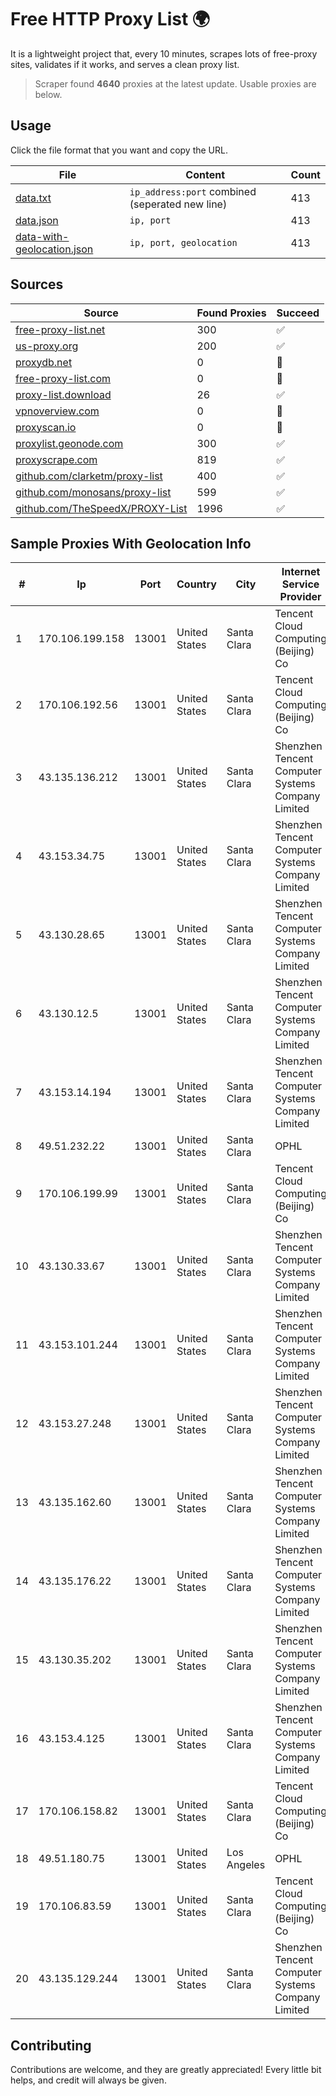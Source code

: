 
# Free HTTP Proxy List 🌍

It is a lightweight project that, every 10 minutes, scrapes lots of free-proxy sites, validates if it works, and serves a clean proxy list.


> Scraper found **4640** proxies at the latest update. Usable proxies are below.

## Usage

Click the file format that you want and copy the URL.


|File|Content|Count|
|----|-------|-----|
|[data.txt](https://raw.githubusercontent.com/themiralay/Proxy-List-World/master/data.txt)|`ip_address:port` combined (seperated new line)|413|
|[data.json](https://raw.githubusercontent.com/themiralay/Proxy-List-World/master/data.json)|`ip, port`|413|
|[data-with-geolocation.json](https://raw.githubusercontent.com/themiralay/Proxy-List-World/master/data-with-geolocation.json)|`ip, port, geolocation`|413|

## Sources

|Source|Found Proxies|Succeed|
|------|-------------|-------|
|[free-proxy-list.net](https://free-proxy-list.net)|300|✅|
|[us-proxy.org](https://www.us-proxy.org)|200|✅|
|[proxydb.net](http://proxydb.net)|0|🚫|
|[free-proxy-list.com](https://free-proxy-list.com/?page=&port=&type%5B%5D=http&type%5B%5D=https&up_time=0&search=Search)|0|🚫|
|[proxy-list.download](https://www.proxy-list.download/HTTP)|26|✅|
|[vpnoverview.com](https://vpnoverview.com/privacy/anonymous-browsing/free-proxy-servers)|0|🚫|
|[proxyscan.io](https://www.proxyscan.io)|0|🚫|
|[proxylist.geonode.com](https://proxylist.geonode.com/api/proxy-list?limit=300&page=1&sort_by=lastChecked&sort_type=desc&protocols=http,https)|300|✅|
|[proxyscrape.com](https://api.proxyscrape.com/v2/?request=displayproxies&protocol=http&timeout=10000&country=all&ssl=all&anonymity=all)|819|✅|
|[github.com/clarketm/proxy-list](https://raw.githubusercontent.com/clarketm/proxy-list/master/proxy-list-raw.txt)|400|✅|
|[github.com/monosans/proxy-list](https://raw.githubusercontent.com/monosans/proxy-list/main/proxies/http.txt)|599|✅|
|[github.com/TheSpeedX/PROXY-List](https://raw.githubusercontent.com/TheSpeedX/PROXY-List/master/http.txt)|1996|✅|


## Sample Proxies With Geolocation Info

|#|Ip|Port|Country|City|Internet Service Provider|
|-|--|----|-------|----|-------------------------|
|1|170.106.199.158|13001|United States|Santa Clara|Tencent Cloud Computing (Beijing) Co|
|2|170.106.192.56|13001|United States|Santa Clara|Tencent Cloud Computing (Beijing) Co|
|3|43.135.136.212|13001|United States|Santa Clara|Shenzhen Tencent Computer Systems Company Limited|
|4|43.153.34.75|13001|United States|Santa Clara|Shenzhen Tencent Computer Systems Company Limited|
|5|43.130.28.65|13001|United States|Santa Clara|Shenzhen Tencent Computer Systems Company Limited|
|6|43.130.12.5|13001|United States|Santa Clara|Shenzhen Tencent Computer Systems Company Limited|
|7|43.153.14.194|13001|United States|Santa Clara|Shenzhen Tencent Computer Systems Company Limited|
|8|49.51.232.22|13001|United States|Santa Clara|OPHL|
|9|170.106.199.99|13001|United States|Santa Clara|Tencent Cloud Computing (Beijing) Co|
|10|43.130.33.67|13001|United States|Santa Clara|Shenzhen Tencent Computer Systems Company Limited|
|11|43.153.101.244|13001|United States|Santa Clara|Shenzhen Tencent Computer Systems Company Limited|
|12|43.153.27.248|13001|United States|Santa Clara|Shenzhen Tencent Computer Systems Company Limited|
|13|43.135.162.60|13001|United States|Santa Clara|Shenzhen Tencent Computer Systems Company Limited|
|14|43.135.176.22|13001|United States|Santa Clara|Shenzhen Tencent Computer Systems Company Limited|
|15|43.130.35.202|13001|United States|Santa Clara|Shenzhen Tencent Computer Systems Company Limited|
|16|43.153.4.125|13001|United States|Santa Clara|Shenzhen Tencent Computer Systems Company Limited|
|17|170.106.158.82|13001|United States|Santa Clara|Tencent Cloud Computing (Beijing) Co|
|18|49.51.180.75|13001|United States|Los Angeles|OPHL|
|19|170.106.83.59|13001|United States|Santa Clara|Tencent Cloud Computing (Beijing) Co|
|20|43.135.129.244|13001|United States|Santa Clara|Shenzhen Tencent Computer Systems Company Limited|



## Contributing

Contributions are welcome, and they are greatly appreciated! Every
little bit helps, and credit will always be given.

